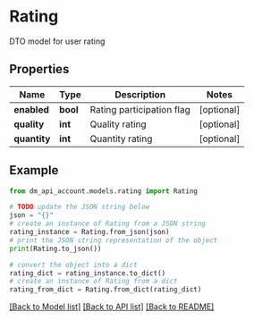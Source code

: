 # Rating

DTO model for user rating

## Properties

Name | Type | Description | Notes
------------ | ------------- | ------------- | -------------
**enabled** | **bool** | Rating participation flag | [optional] 
**quality** | **int** | Quality rating | [optional] 
**quantity** | **int** | Quantity rating | [optional] 

## Example

```python
from dm_api_account.models.rating import Rating

# TODO update the JSON string below
json = "{}"
# create an instance of Rating from a JSON string
rating_instance = Rating.from_json(json)
# print the JSON string representation of the object
print(Rating.to_json())

# convert the object into a dict
rating_dict = rating_instance.to_dict()
# create an instance of Rating from a dict
rating_from_dict = Rating.from_dict(rating_dict)
```
[[Back to Model list]](../README.md#documentation-for-models) [[Back to API list]](../README.md#documentation-for-api-endpoints) [[Back to README]](../README.md)


